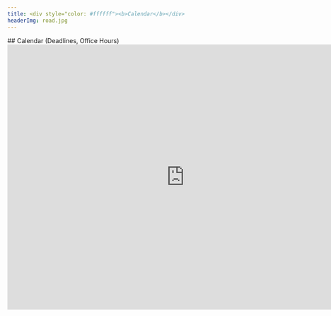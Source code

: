 ```yaml
---
title: <div style="color: #ffffff"><b>Calendar</b></div>
headerImg: road.jpg
---
```


<!--
## Clicker Groups

- [Groups](/static/raw/seating.txt)
- [Seating Chart](/static/img/seating-WLH-2005.pdf)
--!>


## Calendar (Deadlines, Office Hours)


<iframe src="https://calendar.google.com/calendar/embed?src=eng.ucsd.edu_e2991iajgiuthctisdftq7lg38%40group.calendar.google.com" 
        style="border: 0" width="800" height="600" frameborder="0" scrolling="no"></iframe>